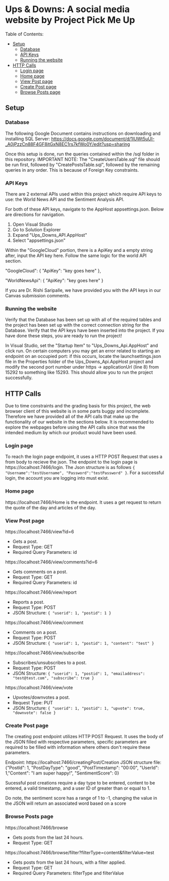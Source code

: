 # Ups & Downs: A social media website by Project Pick Me Up

Table of Contents:
- [Setup](#setup)
  - [Database](#database)
  - [API Keys](#api-keys)
  - [Running the website](#running-the-website)
- [HTTP Calls](#http-calls)
  - [Login page](#login-page)
  - [Home page](#home-page)
  - [View Post page](#view-post-page)
  - [Create Post page](#create-post-page)
  - [Browse Posts page](#browse-posts-page)

## Setup
### Database
The following Google Document contains instructions on downloading and installing SQL Server: https://docs.google.com/document/d/1lUWt5uUI-_A0jPzzCn88F4GF8itGxN8EC1rs7kfWo0Y/edit?usp=sharing

Once this setup is done, run the queries contained within the /sql folder in this repository. IMPORTANT NOTE: The "CreateUsersTable.sql" file should be run first, followed by "CreatePostsTable.sql", followed by the remaining queries in any order. This is because of Foreign Key constraints.

### API Keys
There are 2 external APIs used within this project which require API keys to use: the World News API and the Sentiment Analysis API. 

For both of these API keys, navigate to the AppHost appsettings.json. Below are directions for navigation.
1. Open Visual Studio
2. Go to Solution Explorer
3. Expand "Ups_Downs_API.AppHost"
4. Select "appsettings.json"

Within the "GoogleCloud" portion, there is a ApiKey and a empty string after, input the API key here. Follow the same logic for the world API section. 
  
  "GoogleCloud": {
    "ApiKey": "key goes here"
  },
  
  "WorldNewsApi": {
    "ApiKey": "key goes here"
  }

If you are Dr. Rishi Saripalle, we have provided you with the API keys in our Canvas submission comments.

### Running the website
Verify that the Database has been set up with all of the required tables and the project has been set up with the correct connection string for the Database. Verify that the API keys have been inserted into the project. If you have done these steps, you are ready to run the project!

In Visual Studio, set the "Startup Item" to "Ups_Downs_Api.AppHost" and click run. On certain computers you may get an error related to starting an endpoint on an occupied port: if this occurs, locate the launchsettings.json file in the Properties folder of the Ups_Downs_Api.AppHost project and modify the second port number under https -> applicationUrl (line 8) from 15292 to something like 15293. This should allow you to run the project successfully.

## HTTP Calls
Due to time constraints and the grading basis for this project, the web browser client of this website is in some parts buggy and incomplete. Therefore we have provided all of the API calls that make up the functionality of our website in the sections below. It is recommended to explore the webpages before using the API calls since that was the intended medium by which our product would have been used.

### Login page
To reach the login page endpoint, it uses a HTTP POST Request that uses a from body to recieve the json. The endpoint to the login page is https://localhost:7466/login. The Json structure is as follows `{ "Username":"testUsername", "Password":"testPassword" }`. For a successful login, the account you are logging into must exist.
### Home page
https://localhost:7466/Home is the endpoint. It uses a get request to return the quote of the day and articles of the day. 

### View Post page
https://localhost:7466/view?id=6
- Gets a post.
- Request Type: GET
- Required Query Parameters: id

https://localhost:7466/view/comments?id=6
- Gets comments on a post.
- Request Type: GET
- Required Query Parameters: id

https://localhost:7466/view/report
- Reports a post.
- Request Type: POST
- JSON Structure: `{ "userid": 1, "postid": 1 }`

https://localhost:7466/view/comment
- Comments on a post.
- Request Type: POST
- JSON Structure: `{ "userid": 1, "postid": 1, "content": "test" }`

https://localhost:7466/view/subscribe
- Subscribes/unsubscribes to a post.
- Request Type: POST
- JSON Structure: `{ "userid": 1, "postid": 1, "emailaddress": "test@test.com", "subscribe": true }`

https://localhost:7466/view/vote
- Upvotes/downvotes a post.
- Request Type: PUT
- JSON Structure: `{ "userid": 1, "postid": 1, "upvote": true, "downvote": false }`

### Create Post page
The creating post endpoint utilizes HTTP POST Request. It uses the body of the JSON filled with respective parameters, specific parameters are required to be filled with information where others don't require these parameters. 

Endpoint: https://localhost:7466/creatingPost/Creation
JSON structure file:
    {"PostId": 1, "PostDayType": "good", "PostTimestamp": "00:00", "UserId": 1,"Content": "I am super happy!", "SentimentScore": 0}
	
Sucessful post creations require a day type to be entered, content to be entered, a valid timestamp, and a user ID of greater than or equal to 1.

Do note, the sentiment score has a range of 1 to -1, changing the value in the JSON will return an associated word based on a score

### Browse Posts page
https://localhost:7466/browse
- Gets posts from the last 24 hours.
- Request Type: GET

https://localhost:7466/browse/filter?filterType=content&filterValue=test
- Gets posts from the last 24 hours, with a filter applied.
- Request Type: GET
- Required Query Parameters: filterType and filterValue
